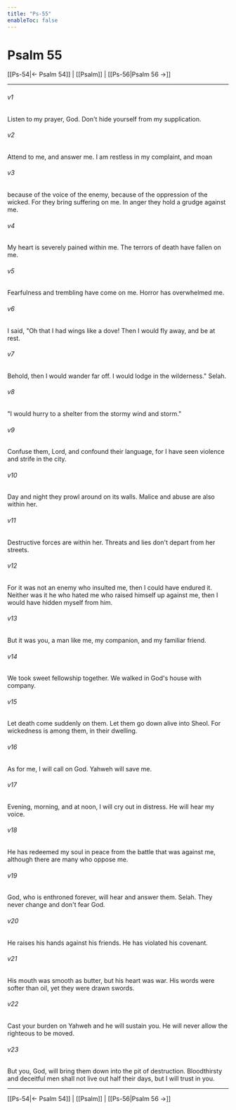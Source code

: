 ```yaml
---
title: "Ps-55"
enableToc: false
---
```

# Psalm 55

[[Ps-54|← Psalm 54]] | [[Psalm]] | [[Ps-56|Psalm 56 →]]
***



###### v1 
Listen to my prayer, God. Don't hide yourself from my supplication. 

###### v2 
Attend to me, and answer me. I am restless in my complaint, and moan 

###### v3 
because of the voice of the enemy, because of the oppression of the wicked. For they bring suffering on me. In anger they hold a grudge against me. 

###### v4 
My heart is severely pained within me. The terrors of death have fallen on me. 

###### v5 
Fearfulness and trembling have come on me. Horror has overwhelmed me. 

###### v6 
I said, "Oh that I had wings like a dove! Then I would fly away, and be at rest. 

###### v7 
Behold, then I would wander far off. I would lodge in the wilderness." Selah. 

###### v8 
"I would hurry to a shelter from the stormy wind and storm." 

###### v9 
Confuse them, Lord, and confound their language, for I have seen violence and strife in the city. 

###### v10 
Day and night they prowl around on its walls. Malice and abuse are also within her. 

###### v11 
Destructive forces are within her. Threats and lies don't depart from her streets. 

###### v12 
For it was not an enemy who insulted me, then I could have endured it. Neither was it he who hated me who raised himself up against me, then I would have hidden myself from him. 

###### v13 
But it was you, a man like me, my companion, and my familiar friend. 

###### v14 
We took sweet fellowship together. We walked in God's house with company. 

###### v15 
Let death come suddenly on them. Let them go down alive into Sheol. For wickedness is among them, in their dwelling. 

###### v16 
As for me, I will call on God. Yahweh will save me. 

###### v17 
Evening, morning, and at noon, I will cry out in distress. He will hear my voice. 

###### v18 
He has redeemed my soul in peace from the battle that was against me, although there are many who oppose me. 

###### v19 
God, who is enthroned forever, will hear and answer them. Selah. They never change and don't fear God. 

###### v20 
He raises his hands against his friends. He has violated his covenant. 

###### v21 
His mouth was smooth as butter, but his heart was war. His words were softer than oil, yet they were drawn swords. 

###### v22 
Cast your burden on Yahweh and he will sustain you. He will never allow the righteous to be moved. 

###### v23 
But you, God, will bring them down into the pit of destruction. Bloodthirsty and deceitful men shall not live out half their days, but I will trust in you.

***
[[Ps-54|← Psalm 54]] | [[Psalm]] | [[Ps-56|Psalm 56 →]]
